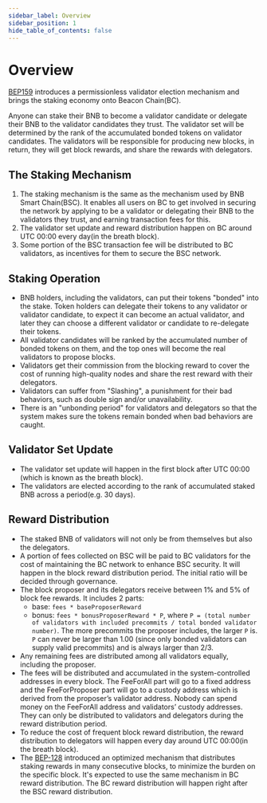 ```yaml
---
sidebar_label: Overview
sidebar_position: 1
hide_table_of_contents: false
---
```

# Overview

[BEP159](https://github.com/bnb-chain/BEPs/blob/master/BEP159.md) introduces a permissionless validator election mechanism
and brings the staking economy onto Beacon Chain(BC).

Anyone can stake their BNB to become a validator candidate or delegate their BNB to the validator candidates they trust.
The validator set will be determined by the rank of the accumulated bonded tokens on validator candidates. The validators
will be responsible for producing new blocks, in return, they will get block rewards, and share the rewards with delegators.


## The Staking Mechanism

1. The staking mechanism is the same as the mechanism used by BNB Smart Chain(BSC). It enables all users on BC to get involved 
in securing the network by applying to be a validator or delegating their BNB to the validators they trust, and earning 
transaction fees for this. 
2. The validator set update and reward distribution happen on BC around UTC 00:00 every day(in 
the breath block).
3. Some portion of the BSC transaction fee will be distributed to BC validators, as incentives for them to secure the BSC network.

## Staking Operation
- BNB holders, including the validators, can put their tokens "bonded" into the stake. Token holders can delegate 
their tokens to any validator or validator candidate, to expect it can become an actual validator, and later they can 
choose a different validator or candidate to re-delegate their tokens.
- All validator candidates will be ranked by the accumulated number of bonded tokens on them, and the top ones will 
 become the real validators to propose blocks.
- Validators get their commission from the blocking reward to cover the cost of running high-quality nodes and 
  share the rest reward with their delegators.
- Validators can suffer from "Slashing", a punishment for their bad behaviors, such as double sign and/or unavailability.
- There is an "unbonding period" for validators and delegators so that the system makes sure the tokens remain 
bonded when bad behaviors are caught.

## Validator Set Update
- The validator set update will happen in the first block after UTC 00:00 (which is known as the breath block).
- The validators are elected according to the rank of accumulated staked BNB across a period(e.g. 30 days).

## Reward Distribution
- The staked BNB of validators will not only be from themselves but also the delegators.
- A portion of fees collected on BSC will be paid to BC validators for the cost of maintaining the BC network to enhance 
  BSC security. It will happen in the block reward distribution period. The initial ratio will be decided through governance.
- The block proposer and its delegators receive between 1% and 5% of block fee rewards. It includes 2 parts:
  - base: `fees * baseProposerReward`
  - bonus: `fees * bonusProposerReward * P`, where `P = (total number of validators with included precommits / total bonded validator number)`. 
    The more precommits the proposer includes, the larger `P` is. `P`  can never be larger than 1.00 
    (since only bonded validators can supply valid precommits) and is always larger than 2/3.
- Any remaining fees are distributed among all validators equally, including the proposer.
- The fees will be distributed and accumulated in the system-controlled addresses in every block. The FeeForAll part will go to a fixed address and the FeeForProposer part will go to a custody address which is derived from the proposer’s validator address. Nobody can spend money on the FeeForAll address and validators’ custody addresses. They can only be distributed to validators and delegators during the reward distribution period.
- To reduce the cost of frequent block reward distribution, the reward distribution to delegators will happen every day around UTC 00:00(in the breath block).
- The [BEP-128](https://github.com/bnb-chain/BEPs/blob/master/BEP128.md) introduced an optimized mechanism that distributes staking rewards in many consecutive blocks, to minimize the burden on the specific block. It's expected to use the same mechanism in BC reward distribution. The BC reward distribution will happen right after the BSC reward distribution.